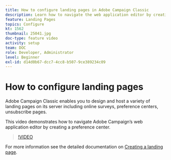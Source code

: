 ```yaml
---
title: How to configure landing pages in Adobe Campaign Classic
description: Learn how to navigate the web application editor by creating a preference center.
feature: Landing Pages
topics: Configure
kt: 1562
thumbnail: 25041.jpg
doc-type: feature video
activity: setup
team: DOC
role: Developer, Administrator
level: Beginner
exl-id: d14d0b67-dcc7-4cc8-b507-9ce389234c09
---
```

# How to configure landing pages

Adobe Campaign Classic enables you to design and host a variety of landing pages on its server including online surveys, preference centers, unsubscribe pages.

This video demonstrates how to navigate Adobe Campaign’s web application editor by creating a preference center.

>[!VIDEO](https://video.tv.adobe.com/v/25041?quality=12)

For more information see the detailed documentation on [Creating a landing page](https://docs.adobe.com/content/help/en/campaign-classic/using/designing-content/editing-html-content/creating-a-landing-page.html).
